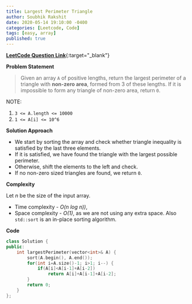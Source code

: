 ```yaml
---
title: Largest Perimeter Triangle
author: Soubhik Rakshit
date: 2020-05-14 19:10:00 -0400
categories: [Leetcode, Code]
tags: [easy, array]
published: true
---
```


[**LeetCode Question Link**](https://leetcode.com/problems/largest-perimeter-triangle/){:target="_blank"}

**Problem Statement**

> Given an array `A` of positive lengths, return the largest perimeter of a triangle with **non-zero area**, formed from 3 of these lengths.
> If it is impossible to form any triangle of non-zero area, return `0`.

NOTE:
1. `3 <= A.length <= 10000`
2. `1 <= A[i] <= 10^6`

**Solution Approach**

* We start by sorting the array and check whether triangle inequality is satisfied by the last three elements.
* If it is satisfied, we have found the triangle with the largest possible perimeter.
* Otherwise, shift the elements to the left and check.
* If no non-zero sized triangles are found, we return `0`.


**Complexity**

Let _n_ be the size of the input array.
* Time complexity - _O(n log n))_, 
* Space complexity - _O(1)_, as we are not using any extra space. Also `std::sort` is an in-place sorting algorithm.

**Code**

```c++
class Solution {
public:
    int largestPerimeter(vector<int>& A) {
        sort(A.begin(), A.end());
        for(int i=A.size()-1; i>1; i--) {
            if(A[i]<A[i-1]+A[i-2])
                return A[i]+A[i-1]+A[i-2];
        }
        return 0;
    }
};
```
